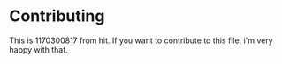 # Contributing
This is 1170300817 from hit. If you want to contribute to this file, i'm very happy with that.
